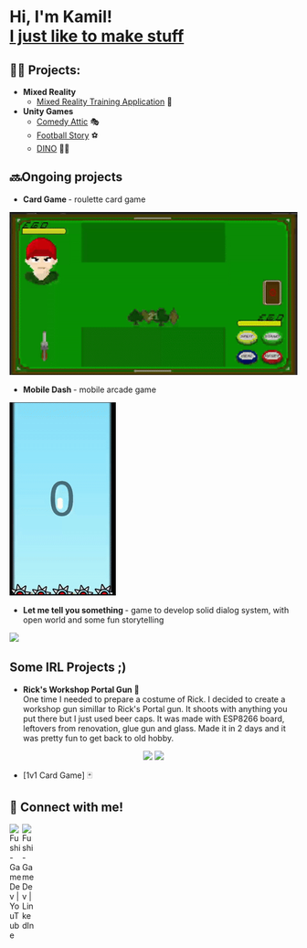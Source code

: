 <h1>Hi, I'm Kamil! <br/><a href="https://drive.google.com/drive/folders/1BMz-kRYjAutS9GPaQSJWqIoJDihdDU0V?usp=drive_link">I just like to make stuff</a>

<h2>👨‍💻 Projects:</h2>

- <b> Mixed Reality </b>
  - [Mixed Reality Training Application](https://github.com/FushiGameDev/Mixed-Reality-Training-App) 🥽
- <b>Unity Games</b>
  - [Comedy Attic](https://github.com/FushiGameDev/ComedyAttic) 🎭
  - [Football Story](https://github.com/FushiGameDev/FootballStory) ⚽
  - [DINO](https://github.com/FushiGameDev/DINO/tree/main) 🐱‍🐉

<h2>  🔜Ongoing projects </h2> 

  - <b> Card Game </b> - roulette card game

  <img src="CardGame.gif" loop=infinite>

  - <b> Mobile Dash </b> - mobile arcade game  
  
  <img src="MobileDash.gif" loop=infinite>

  - <b> Let me tell you something </b> - game to develop solid dialog system, with open world and some fun storytelling   

  <img src="https://github.com/FushiGameDev/FushiGameDev/blob/dd8f8632e71e45004c801a21a27bdc35d4154fdf/Let%20me%20tell%20you%20something.gif" loop=infinite>


<h2> Some IRL Projects ;)</h2>  
  
  - <b> Rick's Workshop Portal Gun </b> 🔫  
    One time I needed to prepare a costume of Rick. I decided to create a workshop gun simillar to Rick's Portal gun. It shoots with anything you put there but I just used beer caps. It was made with ESP8266 board, leftovers from renovation, glue gun and glass. Made it in 2 days and it was pretty fun to get back to old hobby.
    
<p align="center" width="100%">
    <img width="60%" src="https://github.com/user-attachments/assets/b5346be6-e672-4c3a-a71c-977baf32fb17" loop=infinite>
    <img width="28%" src="WorkshopPortalGun.gif" loop=infinite>
</p>
    
  - [1v1 Card Game] 🃏


<h2> 🤳 Connect with me!</h2>

[<img align="left" alt="Fushi-GameDev | YouTube" width="22px" src="https://cdn.jsdelivr.net/npm/simple-icons@v3/icons/youtube.svg" />][youtube]
[<img align="left" alt="Fushi-GameDev | LinkedIn" width="22px" src="https://cdn.jsdelivr.net/npm/simple-icons@v3/icons/linkedin.svg" />][linkedin]

[youtube]: https://www.youtube.com/@Fushi-GameDev
[linkedin]: https://www.linkedin.com/in/kamil-borys-526b21263/

